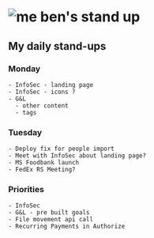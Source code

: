 # ![me](https://avatars2.githubusercontent.com/u/5232044?s=50&v=4) ben's stand up

## My daily stand-ups

### Monday

    - InfoSec - landing page
    - InfoSec - icons ?
    - G&L 
      - other content
      - tags

### Tuesday

    - Deploy fix for people import
    - Meet with InfoSec about landing page?
    - MS Foodbank launch
    - FedEx RS Meeting?

### Priorities 
   
    - InfoSec
    - G&L - pre built goals
    - File movement api call
    - Recurring Payments in Authorize
